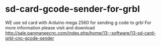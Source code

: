 sd-card-gcode-sender-for-grbl
=============================
WE use sd card with Arduino mega 2560 for sending g code to grbl
For more information please visit and download
http://sale.panmaneecnc.com/index.php/home/13--software/13-sd-card-grbl-cnc-gcode-sender


